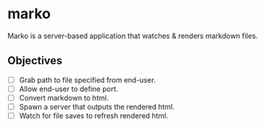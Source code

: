 # marko

Marko is a server-based application that watches & renders markdown files.

## Objectives

- [ ] Grab path to file specified from end-user.
- [ ] Allow end-user to define port.
- [ ] Convert markdown to html.
- [ ] Spawn a server that outputs the rendered html.
- [ ] Watch for file saves to refresh rendered html.

